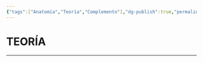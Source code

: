 ```yaml
---
{"tags":["Anatomía","Teoría","Complemento"],"dg-publish":true,"permalink":"/24-anatomia/entidades-clinicas/ets/sida/","dgPassFrontmatter":true}
---
```


# TEORÍA
---


